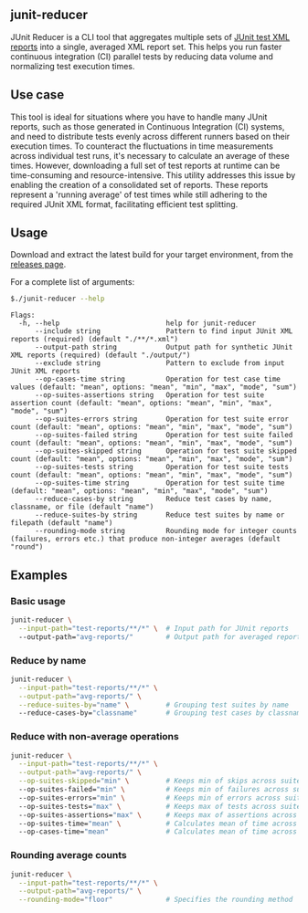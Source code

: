 ## junit-reducer

JUnit Reducer is a CLI tool that aggregates multiple sets of [JUnit test XML reports](https://www.ibm.com/docs/en/developer-for-zos/14.1?topic=formats-junit-xml-format) into a single, averaged XML report set. This helps you run faster continuous integration (CI) parallel tests by reducing data volume and normalizing test execution times.

## Use case

This tool is ideal for situations where you have to handle many JUnit reports, such as those generated in Continuous Integration (CI) systems, and need to distribute tests evenly across different runners based on their execution times. To counteract the fluctuations in time measurements across individual test runs, it's necessary to calculate an average of these times. However, downloading a full set of test reports at runtime can be time-consuming and resource-intensive. This utility addresses this issue by enabling the creation of a consolidated set of reports. These reports represent a 'running average' of test times while still adhering to the required JUnit XML format, facilitating efficient test splitting.

## Usage

Download and extract the latest build for your target environment, from the [releases page](https://github.com/willgeorgetaylor/junit-reducer/releases).

For a complete list of arguments:

```bash
$./junit-reducer --help
```

```
Flags:
  -h, --help                          help for junit-reducer
      --include string                Pattern to find input JUnit XML reports (required) (default "./**/*.xml")
      --output-path string            Output path for synthetic JUnit XML reports (required) (default "./output/")
      --exclude string                Pattern to exclude from input JUnit XML reports
      --op-cases-time string          Operation for test case time values (default: "mean", options: "mean", "min", "max", "mode", "sum")
      --op-suites-assertions string   Operation for test suite assertion count (default: "mean", options: "mean", "min", "max", "mode", "sum")
      --op-suites-errors string       Operation for test suite error count (default: "mean", options: "mean", "min", "max", "mode", "sum")
      --op-suites-failed string       Operation for test suite failed count (default: "mean", options: "mean", "min", "max", "mode", "sum")
      --op-suites-skipped string      Operation for test suite skipped count (default: "mean", options: "mean", "min", "max", "mode", "sum")
      --op-suites-tests string        Operation for test suite tests count (default: "mean", options: "mean", "min", "max", "mode", "sum")
      --op-suites-time string         Operation for test suite time (default: "mean", options: "mean", "min", "max", "mode", "sum")
      --reduce-cases-by string        Reduce test cases by name, classname, or file (default "name")
      --reduce-suites-by string       Reduce test suites by name or filepath (default "name")
      --rounding-mode string          Rounding mode for integer counts (failures, errors etc.) that produce non-integer averages (default "round")
```

## Examples

### Basic usage

```bash
junit-reducer \
  --input-path="test-reports/**/*" \  # Input path for JUnit reports
  --output-path="avg-reports/"        # Output path for averaged reports
```

### Reduce by name

```bash
junit-reducer \
  --input-path="test-reports/**/*" \
  --output-path="avg-reports/" \
  --reduce-suites-by="name" \         # Grouping test suites by name
  --reduce-cases-by="classname"       # Grouping test cases by classname
```

### Reduce with non-average operations

```bash
junit-reducer \
  --input-path="test-reports/**/*" \
  --output-path="avg-reports/" \
  --op-suites-skipped="min" \         # Keeps min of skips across suites of same type
  --op-suites-failed="min" \          # Keeps min of failures across suites of same type
  --op-suites-errors="min" \          # Keeps min of errors across suites of same type
  --op-suites-tests="max" \           # Keeps max of tests across suites of same type
  --op-suites-assertions="max" \      # Keeps max of assertions across suites of same type
  --op-suites-time="mean" \           # Calculates mean of time across suites of same type
  --op-cases-time="mean"              # Calculates mean of time across cases of same type
```

### Rounding average counts

```bash
junit-reducer \
  --input-path="test-reports/**/*" \
  --output-path="avg-reports/" \
  --rounding-mode="floor"             # Specifies the rounding method
```